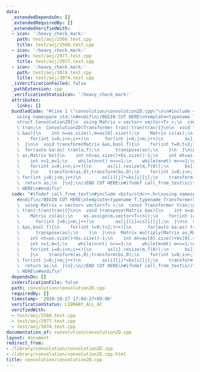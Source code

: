 ```yaml
---
data:
  _extendedDependsOn: []
  _extendedRequiredBy: []
  _extendedVerifiedWith:
  - icon: ':heavy_check_mark:'
    path: test/aoj/2560.test.cpp
    title: test/aoj/2560.test.cpp
  - icon: ':heavy_check_mark:'
    path: test/aoj/2977.test.cpp
    title: test/aoj/2977.test.cpp
  - icon: ':heavy_check_mark:'
    path: test/aoj/3074.test.cpp
    title: test/aoj/3074.test.cpp
  _isVerificationFailed: false
  _pathExtension: cpp
  _verificationStatusIcon: ':heavy_check_mark:'
  attributes:
    links: []
  bundledCode: "#line 1 \"convolution/convolution2D.cpp\"\n\n#include <bits/stdc++.h>\n\
    using namespace std;\n#endif\n//BEGIN CUT HERE\ntemplate<typename T,typename Transformer>\n\
    struct Convolution2D{\n  using Matrix = vector< vector<T> >;\n  const Transformer\
    \ tran;\n  Convolution2D(Transformer tran):tran(tran){}\n\n  void transpose(Matrix\
    \ &as){\n    int n=as.size(),m=as[0].size();\n    Matrix cs(as);\n    as.assign(m,vector<T>(n));\n\
    \    for(int i=0;i<n;i++)\n      for(int j=0;j<m;j++)\n        as[j][i]=cs[i][j];\n\
    \  }\n\n  void transform(Matrix &as,bool f){\n    for(int t=0;t<2;t++){\n    \
    \  for(auto &a:as) tran(a,f);\n      transpose(as);\n    }\n  }\n\n  Matrix multiply(Matrix\
    \ as,Matrix bs){\n    int nt=as.size()+bs.size()-1;\n    int mt=as[0].size()+bs[0].size()-1;\n\
    \    int n=1,m=1;\n    while(n<nt) n<<=1;\n    while(m<mt) m<<=1;\n    as.resize(n);bs.resize(n);\n\
    \    for(int i=0;i<n;i++){\n      as[i].resize(m,T(0));\n      bs[i].resize(m,T(0));\n\
    \    }\n    transform(as,0);transform(bs,0);\n    for(int i=0;i<n;i++)\n     \
    \ for(int j=0;j<m;j++)\n        as[i][j]*=bs[i][j];\n    transform(as,1);\n  \
    \  return as;\n  }\n};\n//END CUT HERE\n#ifndef call_from_test\n//INSERT ABOVE\
    \ HERE\n#endif\n"
  code: "#ifndef call_from_test\n#include <bits/stdc++.h>\nusing namespace std;\n\
    #endif\n//BEGIN CUT HERE\ntemplate<typename T,typename Transformer>\nstruct Convolution2D{\n\
    \  using Matrix = vector< vector<T> >;\n  const Transformer tran;\n  Convolution2D(Transformer\
    \ tran):tran(tran){}\n\n  void transpose(Matrix &as){\n    int n=as.size(),m=as[0].size();\n\
    \    Matrix cs(as);\n    as.assign(m,vector<T>(n));\n    for(int i=0;i<n;i++)\n\
    \      for(int j=0;j<m;j++)\n        as[j][i]=cs[i][j];\n  }\n\n  void transform(Matrix\
    \ &as,bool f){\n    for(int t=0;t<2;t++){\n      for(auto &a:as) tran(a,f);\n\
    \      transpose(as);\n    }\n  }\n\n  Matrix multiply(Matrix as,Matrix bs){\n\
    \    int nt=as.size()+bs.size()-1;\n    int mt=as[0].size()+bs[0].size()-1;\n\
    \    int n=1,m=1;\n    while(n<nt) n<<=1;\n    while(m<mt) m<<=1;\n    as.resize(n);bs.resize(n);\n\
    \    for(int i=0;i<n;i++){\n      as[i].resize(m,T(0));\n      bs[i].resize(m,T(0));\n\
    \    }\n    transform(as,0);transform(bs,0);\n    for(int i=0;i<n;i++)\n     \
    \ for(int j=0;j<m;j++)\n        as[i][j]*=bs[i][j];\n    transform(as,1);\n  \
    \  return as;\n  }\n};\n//END CUT HERE\n#ifndef call_from_test\n//INSERT ABOVE\
    \ HERE\n#endif\n"
  dependsOn: []
  isVerificationFile: false
  path: convolution/convolution2D.cpp
  requiredBy: []
  timestamp: '2020-10-27 17:04:27+09:00'
  verificationStatus: LIBRARY_ALL_AC
  verifiedWith:
  - test/aoj/2560.test.cpp
  - test/aoj/2977.test.cpp
  - test/aoj/3074.test.cpp
documentation_of: convolution/convolution2D.cpp
layout: document
redirect_from:
- /library/convolution/convolution2D.cpp
- /library/convolution/convolution2D.cpp.html
title: convolution/convolution2D.cpp
---
```


